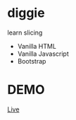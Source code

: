 # diggie
learn slicing

* Vanilla HTML
* Vanilla Javascript
* Bootstrap


# DEMO
[Live](https://62af1afe6fa84c46d85854eb--zesty-fenglisu-ec23ad.netlify.app/)

